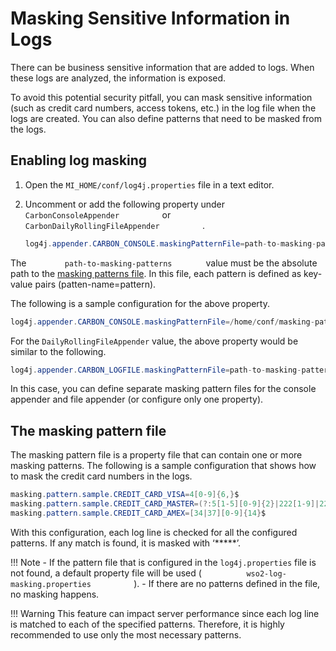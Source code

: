 # Masking Sensitive Information in Logs

There can be business sensitive information that are added to logs. When these logs are analyzed, the information is exposed.

To avoid this potential security pitfall, you can mask sensitive information (such as credit card numbers, access tokens,
etc.) in the log file when the logs are created. You can also define patterns that need to be masked from the logs.

## Enabling log masking

1.  Open the `MI_HOME/conf/log4j.properties` file in a text editor.
2.  Uncomment or add the following property under `           CarbonConsoleAppender          ` or `           CarbonDailyRollingFileAppender          ` .  

    ``` java
    log4j.appender.CARBON_CONSOLE.maskingPatternFile=path-to-masking-patterns
    ```

The `         path-to-masking-patterns        ` value must be the absolute path to the [masking patterns file](#the-masking-pattern-file). In this file, each pattern is defined as key-value pairs (patten-name=pattern). 

The following is a sample configuration for the above property.

``` java
log4j.appender.CARBON_CONSOLE.maskingPatternFile=/home/conf/masking-patterns.properties
```

For the `DailyRollingFileAppender` value, the above property would be similar to the following.

``` java
log4j.appender.CARBON_LOGFILE.maskingPatternFile=path-to-masking-patterns
```

In this case, you can define separate masking pattern files for the console appender and file appender (or configure only one property).

## The masking pattern file

The masking pattern file is a property file that can contain one or more
masking patterns. The following is a sample configuration that shows
how to mask the credit card numbers in the logs.

``` java
masking.pattern.sample.CREDIT_CARD_VISA=4[0-9]{6,}$
masking.pattern.sample.CREDIT_CARD_MASTER=(?:5[1-5][0-9]{2}|222[1-9]|22[3-9][0-9]|2[3-6][0-9]{2}|27[01][0-9]|2720)[0-9]{12}
masking.pattern.sample.CREDIT_CARD_AMEX=[34|37][0-9]{14}$
```

With this configuration, each log line is checked for all the configured
patterns. If any match is found, it is masked with ‘\*\*\*\*\*’.

!!! Note
    -   If the pattern file that is configured in the `log4j.properties` file
    is not found, a default property file will be used (`           wso2-log-masking.properties          ` ).
    -   If there are no patterns defined in the file, no masking happens.

!!! Warning
    This feature can impact server performance since each log line is matched to each of the specified patterns. Therefore, it is highly recommended to use only the most necessary patterns.

